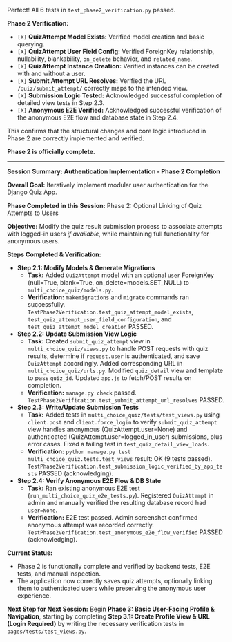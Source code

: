 Perfect! All 6 tests in `test_phase2_verification.py` passed.

**Phase 2 Verification:**

*   `[X]` **QuizAttempt Model Exists:** Verified model creation and basic querying.
*   `[X]` **QuizAttempt User Field Config:** Verified ForeignKey relationship, nullability, blankability, `on_delete` behavior, and `related_name`.
*   `[X]` **QuizAttempt Instance Creation:** Verified instances can be created with and without a user.
*   `[X]` **Submit Attempt URL Resolves:** Verified the URL `/quiz/submit_attempt/` correctly maps to the intended view.
*   `[X]` **Submission Logic Tested:** Acknowledged successful completion of detailed view tests in Step 2.3.
*   `[X]` **Anonymous E2E Verified:** Acknowledged successful verification of the anonymous E2E flow and database state in Step 2.4.

This confirms that the structural changes and core logic introduced in Phase 2 are correctly implemented and verified.

**Phase 2 is officially complete.**

---

**Session Summary: Authentication Implementation - Phase 2 Completion**

**Overall Goal:** Iteratively implement modular user authentication for the Django Quiz App.

**Phase Completed in this Session:** Phase 2: Optional Linking of Quiz Attempts to Users

**Objective:** Modify the quiz result submission process to associate attempts with logged-in users *if available*, while maintaining full functionality for anonymous users.

**Steps Completed & Verification:**

*   **Step 2.1: Modify Models & Generate Migrations**
    *   **Task:** Added `QuizAttempt` model with an optional `user` ForeignKey (null=True, blank=True, on_delete=models.SET_NULL) to `multi_choice_quiz/models.py`.
    *   **Verification:** `makemigrations` and `migrate` commands ran successfully. `TestPhase2Verification.test_quiz_attempt_model_exists`, `test_quiz_attempt_user_field_configuration`, and `test_quiz_attempt_model_creation` PASSED.
*   **Step 2.2: Update Submission View Logic**
    *   **Task:** Created `submit_quiz_attempt` view in `multi_choice_quiz/views.py` to handle POST requests with quiz results, determine if `request.user` is authenticated, and save `QuizAttempt` accordingly. Added corresponding URL in `multi_choice_quiz/urls.py`. Modified `quiz_detail` view and template to pass `quiz_id`. Updated `app.js` to fetch/POST results on completion.
    *   **Verification:** `manage.py check` passed. `TestPhase2Verification.test_submit_attempt_url_resolves` PASSED.
*   **Step 2.3: Write/Update Submission Tests**
    *   **Task:** Added tests in `multi_choice_quiz/tests/test_views.py` using `client.post` and `client.force_login` to verify `submit_quiz_attempt` view handles anonymous (QuizAttempt.user=None) and authenticated (QuizAttempt.user=logged_in_user) submissions, plus error cases. Fixed a failing test in `test_quiz_detail_view_loads`.
    *   **Verification:** `python manage.py test multi_choice_quiz.tests.test_views` result: OK (9 tests passed). `TestPhase2Verification.test_submission_logic_verified_by_app_tests` PASSED (acknowledging).
*   **Step 2.4: Verify Anonymous E2E Flow & DB State**
    *   **Task:** Ran existing anonymous E2E test (`run_multi_choice_quiz_e2e_tests.py`). Registered `QuizAttempt` in admin and manually verified the resulting database record had `user=None`.
    *   **Verification:** E2E test passed. Admin screenshot confirmed anonymous attempt was recorded correctly. `TestPhase2Verification.test_anonymous_e2e_flow_verified` PASSED (acknowledging).

**Current Status:**

*   Phase 2 is functionally complete and verified by backend tests, E2E tests, and manual inspection.
*   The application now correctly saves quiz attempts, optionally linking them to authenticated users while preserving the anonymous user experience.

**Next Step for Next Session:** Begin **Phase 3: Basic User-Facing Profile & Navigation**, starting by completing **Step 3.1: Create Profile View & URL (Login Required)** by writing the necessary verification tests in `pages/tests/test_views.py`.